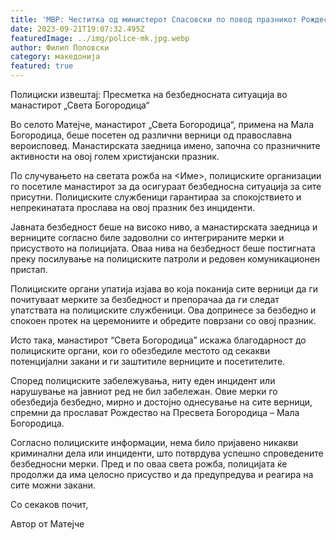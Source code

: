 ```yaml
---
title: 'МВР: Честитка од министерот Спасовски по повод празникот Рождество на Пресвета Боогородица - 21 СЕПТЕМВРИ 2023'
date: 2023-09-21T19:07:32.495Z
featuredImage: ../img/police-mk.jpg.webp
author: Филип Поповски
category: македонија
featured: true
---
```

Полициски извештај: Пресметка на безбедносната ситуација во манастирот „Света Богородица“

Во селото Матејче, манастирот „Света Богородица“, примена на Мала Богородица, беше посетен од различни верници од православна вероисповед. Манастирската заедница имено, започна со празничните активности на овој голем христијански празник.

По случувањето на светата рожба на <Име>, полициските организации го посетиле манастирот за да осигураат безбедносна ситуација за сите присутни. Полициските службеници гарантираа за спокојствието и непрекинатата прослава на овој празник без инциденти.

Јавната безбедност беше на високо ниво, а манастирската заедница и верниците согласно биле задоволни со интегрираните мерки и присуството на полицијата. Оваа нива на безбедност беше постигната преку посилување на полициските патроли и редовен комуникационен пристап.

Полициските органи упатија изјава во која поканија сите верници да ги почитуваат мерките за безбедност и препорачаа да ги следат упатствата на полициските службеници. Ова допринесе за безбедно и спокоен протек на церемониите и обредите поврзани со овој празник.

Исто така, манастирот “Света Богородица” искажа благодарност до полициските органи, кои го обезбедиле местото од секакви потенцијални закани и ги заштитиле верниците и посетителите.

Според полициските забележувања, ниту еден инцидент или нарушување на јавниот ред не бил забележан. Овие мерки го обезбедија безбедно, мирно и достојно однесување на сите верници, спремни да прослават Рождество на Пресвета Богородица – Мала Богородица.

Согласно полициските информации, нема било пријавено никакви криминални дела или инциденти, што потврдува успешно спроведените безбедносни мерки. Пред и по оваа света рожба, полицијата ќе продолжи да има целосно присуство и да предупредува и реагира на сите можни закани.

Со секаков почит,

Автор от Матејче
